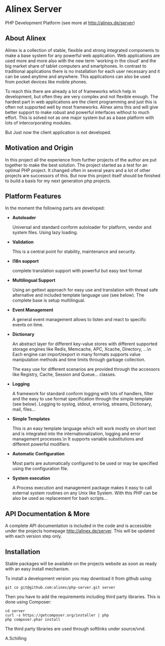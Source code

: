 Alinex Server
=============

PHP Development Platform (see more at http://alinex.de/server)

About Alinex
------------

Alinex is a collection of stable, flexible and strong integrated components to
make a base system for any powerful web application. Web applications are used
more and more also with the new term 'working in the cloud' and the big market
share of tablet computers and smartphones. In contrast to traditional
applications there is no installation for each user necessary and it can be
used anytime and anywhere. This applications can also be used from pocket
devices like mobile phones.

To reach this there are already a lot of frameworks which help in development,
but often they are very complex and not flexible enough. The hardest part in
web applications are the client programming and just this is often not
supported well by most frameworks. Alinex aims this and will give better support
to make robust and powerful interfaces without to much effort. This is solved
not as one major system but as a base platform with lots of intercorporating
modules.

But Just now the client application is not developed.

Motivation and Origin
---------------------

In this project all the experience from further projects of the author are put
together to make the best solution. The project started as a test for an optimal
PHP project.
It changed often in several years and a lot of other projects are successors of
this. But now this project itself should be finished to build a basis for my
next generation php projects.

Platform Features
-----------------

In the moment the following parts are developed:

- **Autoloader**

  Universal and standard conform autoloader for platform, vendor and system
  files. Using lazy loading.

- **Validation**

  This is a central point for stability, maintenance and security.

- **I18n support**

  complete translation support with powerful but easy text format

- **Multilingual Support**

  Using an gettext approach for easy use and translation with thread safe
  alternative and included template language use (see below). The complete
  base is setup multilingual.

- **Event Management**

  A general event management allows to listen and react to specific events
  on time.

- **Dictionary**

  An abstract layer for different key-value stores with different supported
  storage engines like Redis, Memcache, APC, Xcache, Directory, ...\n
  Each engine can import/export in many formats supports value  manipulation
  methods and time limits through garbage collection.

  The easy use for different scenarios are provided through the accessors like
  Registry, Cache, Session and Queue... classes.

- **Logging**

  A framework for standard conform logging with lots of handlers, filter and
  the easy to use format specification through the simple template (see below).
  Logging to syslog, stdout, errorlog, streams, Dictionary, mail, files...

- **Simple Templates**

  This is an easy template language which will work mostly on short text and is
  integrated into the internationalization, logging and error management
  processes.\n
  It supports variable substitutions and different powerful modifiers.

- **Automatic Configuration**

  Most parts are automatically configured to be used or may be specified using
  the configuration file.

- **System execution**

  A Process execution and management package makes it easy to call external
  system routines on any Unix like System. With this PHP can be also be used
  as replacement for bash scripts...


API Documentation & More
---------------------

A complete API documentation is included in the code and is accessible
under the projects homepage http://alinex.de/server.
This will be updated with each version step only.

Installation
------------

Stable packages will be available on the projects website as soon as ready with
an easy install mechanism.

To install a development version you may download it from github using:

    git co git@github.com:alinex/php-server.git server

Then you have to add the requirements including third party libraries. This is
done using Composer:

    cd server
    curl -s https://getcomposer.org/installer | php
    php composer.phar install

The third party libraries are used through softlinks under source/vnd.

A.Schilling
